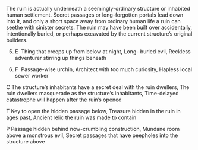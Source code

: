 The ruin is actually underneath a seemingly-ordinary structure or inhabited human settlement. Secret passages or long-forgotten portals lead down into it, and only a short space away from ordinary human life a ruin can seethe with sinister secrets. The ruin may have been built over accidentally, intentionally buried, or perhaps excavated by the current structure’s original builders.

5.  E  Thing that creeps up from below at night, Long- buried evil, Reckless adventurer stirring up things beneath
    
6.  F  Passage-wise urchin, Architect with too much curiosity, Hapless local sewer worker
    

C The structure’s inhabitants have a secret deal with the ruin dwellers, The ruin dwellers masquerade as the structure’s inhabitants, Time-delayed catastrophe will happen after the ruin’s opened

T Key to open the hidden passage below, Treasure hidden in the ruin in ages past, Ancient relic the ruin was made to contain

P Passage hidden behind now-crumbling construction, Mundane room above a monstrous evil, Secret passages that have peepholes into the structure above